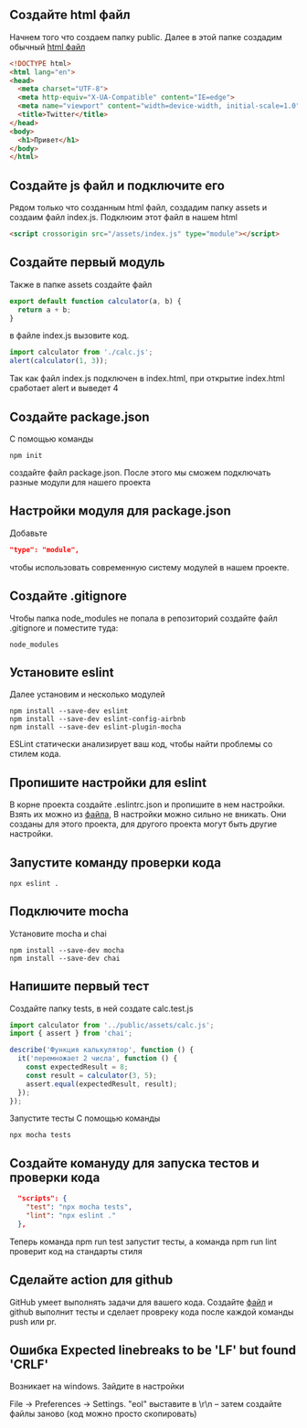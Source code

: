 ## Создайте html файл
Начнем того что создаем папку public. Далее в этой папке создадим обычный [html файл](https://github.com/burtovoy/template/blob/master/public/index.html)
```html
<!DOCTYPE html>
<html lang="en">
<head>
  <meta charset="UTF-8">
  <meta http-equiv="X-UA-Compatible" content="IE=edge">
  <meta name="viewport" content="width=device-width, initial-scale=1.0">
  <title>Twitter</title>
</head>
<body>
  <h1>Привет</h1>
</body>
</html>
```

## Создайте js файл и подключите его
Рядом только что созданным html файл, создадим папку assets и создаим файл index.js. Подклюим этот файл в нашем html

```html
<script crossorigin src="/assets/index.js" type="module"></script>
```

## Создайте первый модуль 
Также в папке assets создайте файл 

```js
export default function calculator(a, b) {
  return a + b;
}
```

в файле index.js вызовите код. 
```js
import calculator from './calc.js';
alert(calculator(1, 3));
```
Так как файл index.js подключен в index.html, при открытие index.html сработает alert и выведет 4

## Создайте package.json
С помощью команды
```
npm init 
```
создайте файл package.json. После этого мы сможем подключать разные модули для нашего проекта

## Настройки модуля для package.json
Добавьте 
```json
"type": "module",
```
чтобы использовать современную систему модулей в нашем проекте.

## Создайте .gitignore 
Чтобы папка node_modules не попала в репозиторий создайте файл .gitignore и поместите туда:
```
node_modules
```

## Установите eslint 
Далее установим и несколько модулей
```
npm install --save-dev eslint
npm install --save-dev eslint-config-airbnb
npm install --save-dev eslint-plugin-mocha
```
ESLint статически анализирует ваш код, чтобы найти проблемы со стилем кода.

## Пропишите настройки для eslint 
В корне проекта создайте .eslintrc.json и пропишите в нем настройки. Взять их можно из [файла](https://github.com/burtovoy/template/blob/master/.eslintrc.json), В настройки можно сильно не вникать. Они созданы для этого проекта, для другого проекта могут быть другие настройки.

## Запустите команду проверки кода
```
npx eslint .
```

## Подключите mocha 
Установите mocha и chai
```
npm install --save-dev mocha
npm install --save-dev chai
```

## Напишите первый тест 
Создайте папку tests, в ней создате calc.test.js

```js
import calculator from '../public/assets/calc.js';
import { assert } from 'chai';

describe('Функция калькулятор', function () {
  it('перемножает 2 числа', function () {
    const expectedResult = 8;
    const result = calculator(3, 5);
    assert.equal(expectedResult, result);
  });
});
```

Запустите тесты 
С помощью команды
```
npx mocha tests
```

## Создайте комануду для запуска тестов и проверки кода
```json
  "scripts": {
    "test": "npx mocha tests",
    "lint": "npx eslint ."
  },
  ```
Теперь команда npm run test запустит тесты, а команда npm run lint проверит код на стандарты стиля

## Сделайте action для github
GitHub умеет выполнять задачи для вашего кода. 
Создайте [файл](https://github.com/burtovoy/template/blob/master/.github/workflows/tasks.yml) и github выполнит тесты и сделает провреку кода после каждой команды push или pr. 

## Ошибка Expected linebreaks to be 'LF' but found 'CRLF'
Возникает на windows. Зайдите в настройки 

File -> Preferences -> Settings. "eol" выставите в \r\n – затем создайте файлы заново (код можно просто скопировать)
